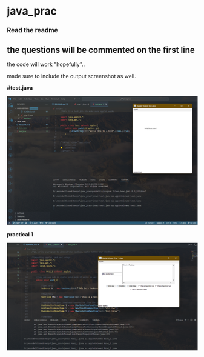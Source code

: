 # java_prac

### Read the readme

## the questions will be commented on the first line

the code will work "hopefully"..

made sure to include the output screenshot as well.

**#test.java**

![1700229153260](image/README/1700229153260.png)

**practical 1**

![1700231124558](image/README/1700231124558.png)
